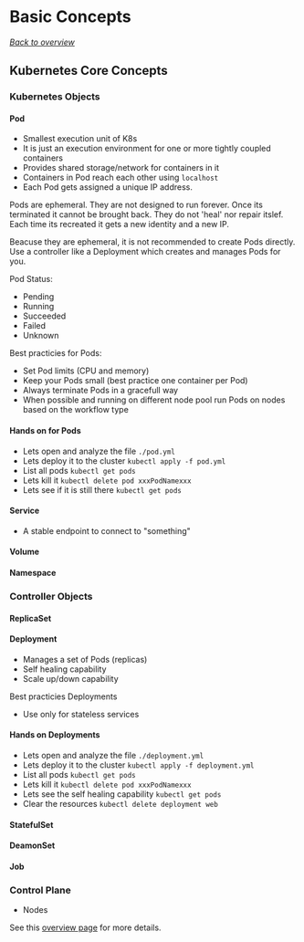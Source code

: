 # Basic Concepts

[_Back to overview_](README.md)

## Kubernetes Core Concepts

### Kubernetes Objects

#### Pod

* Smallest execution unit of K8s
* It is just an execution environment for one or more tightly coupled containers
* Provides shared storage/network for containers in it
* Containers in Pod reach each other using `localhost`
* Each Pod gets assigned a unique IP address.

Pods are ephemeral. They are not designed to run forever. Once its terminated it cannot be brought back. They do not 'heal' nor repair itslef. Each time its recreated it gets a new identity and a new IP.

Beacuse they are ephemeral, it is not recommended to create Pods directly. Use a controller like a Deployment which creates and manages Pods for you.

Pod Status:

* Pending
* Running
* Succeeded
* Failed
* Unknown

Best practicies for Pods:

* Set Pod limits (CPU and memory)
* Keep your Pods small (best practice one container per Pod)
* Always terminate Pods in a gracefull way
* When possible and running on different node pool run Pods on nodes based on the workflow type

#### Hands on for Pods

* Lets open and analyze the file `./pod.yml`
* Lets deploy it to the cluster `kubectl apply -f pod.yml`
* List all pods `kubectl get pods`
* Lets kill it `kubectl delete pod xxxPodNamexxx`
* Lets see if it is still there `kubectl get pods`

#### Service

* A stable endpoint to connect to "something"

#### Volume
#### Namespace

### Controller Objects

#### ReplicaSet
#### Deployment

* Manages a set of Pods (replicas)
* Self healing capability
* Scale up/down capability

Best practicies Deployments

* Use only for stateless services

#### Hands on Deployments 

* Lets open and analyze the file `./deployment.yml`
* Lets deploy it to the cluster `kubectl apply -f deployment.yml`
* List all pods `kubectl get pods`
* Lets kill it `kubectl delete pod xxxPodNamexxx`
* Lets see the self healing capability `kubectl get pods`
* Clear the resources `kubectl delete deployment web`

#### StatefulSet
#### DeamonSet
#### Job

### Control Plane

- Nodes

See this [overview page](https://kubernetes.io/docs/concepts/) for more details.
